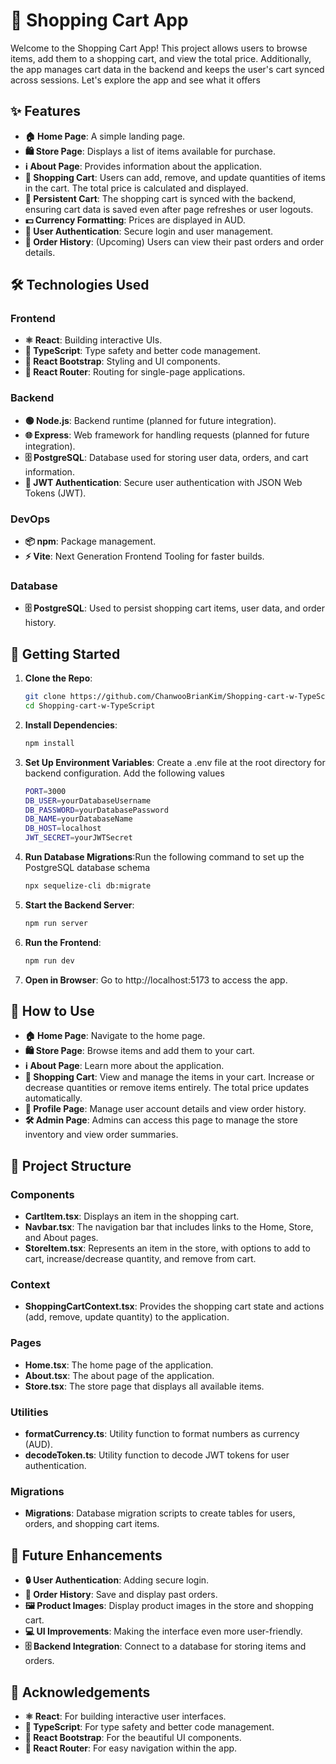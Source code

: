 # 🛒 Shopping Cart App

Welcome to the Shopping Cart App! This project allows users to browse items, add them to a shopping cart, and view the total price. Additionally, the app manages cart data in the backend and keeps the user's cart synced across sessions. Let's explore the app and see what it offers

## ✨ Features

- **🏠 Home Page**: A simple landing page.
- **🛍️ Store Page**: Displays a list of items available for purchase.
- **ℹ️ About Page**: Provides information about the application.
- **🛒 Shopping Cart**: Users can add, remove, and update quantities of items in the cart. The total price is calculated and displayed.
- **💾 Persistent Cart**: The shopping cart is synced with the backend, ensuring cart data is saved even after page refreshes or user logouts.
- **💵 Currency Formatting**: Prices are displayed in AUD.
- **🔐 User Authentication**: Secure login and user management.
- **📜 Order History**: (Upcoming) Users can view their past orders and order details.

## 🛠️ Technologies Used

### Frontend

- **⚛️ React**: Building interactive UIs.
- **📝 TypeScript**: Type safety and better code management.
- **💅 React Bootstrap**: Styling and UI components.
- **🔄 React Router**: Routing for single-page applications.

### Backend

- **🟢 Node.js**: Backend runtime (planned for future integration).
- **🌐 Express**: Web framework for handling requests (planned for future integration).
- **🗄️ PostgreSQL**: Database used for storing user data, orders, and cart information.
- **🔑 JWT Authentication**: Secure user authentication with JSON Web Tokens (JWT).

### DevOps

- **📦 npm**: Package management.
- **⚡ Vite**: Next Generation Frontend Tooling for faster builds.

### Database

- **🗄️ PostgreSQL**: Used to persist shopping cart items, user data, and order history.

## 🚀 Getting Started

1. **Clone the Repo**:
   ```bash
   git clone https://github.com/ChanwooBrianKim/Shopping-cart-w-TypeScript.git
   cd Shopping-cart-w-TypeScript
2. **Install Dependencies**:
   ```bash
   npm install
3. **Set Up Environment Variables**: Create a .env file at the root directory for backend configuration. Add the following values
   ```bash
   PORT=3000
   DB_USER=yourDatabaseUsername
   DB_PASSWORD=yourDatabasePassword
   DB_NAME=yourDatabaseName
   DB_HOST=localhost
   JWT_SECRET=yourJWTSecret
4. **Run Database Migrations**:Run the following command to set up the PostgreSQL database schema
   ```bash
   npx sequelize-cli db:migrate

5. **Start the Backend Server**:
   ```bash
   npm run server

6. **Run the Frontend**:
   ```bash
   npm run dev

7. **Open in Browser**: Go to http://localhost:5173 to access the app.
   
## 🤔 How to Use

- **🏠 Home Page**: Navigate to the home page.
- **🛍️ Store Page**: Browse items and add them to your cart.
- **ℹ️ About Page**: Learn more about the application.
- **🛒 Shopping Cart**: View and manage the items in your cart. Increase or decrease quantities or remove items entirely. The total price updates automatically.
- **👤 Profile Page**: Manage user account details and view order history.
- **🛠️ Admin Page**: Admins can access this page to manage the store inventory and view order summaries.

## 📂 Project Structure

### Components
- **CartItem.tsx**: Displays an item in the shopping cart.
- **Navbar.tsx**: The navigation bar that includes links to the Home, Store, and About pages.
- **StoreItem.tsx**: Represents an item in the store, with options to add to cart, increase/decrease quantity, and remove from cart.

### Context
- **ShoppingCartContext.tsx**: Provides the shopping cart state and actions (add, remove, update quantity) to the application.

### Pages
- **Home.tsx**: The home page of the application.
- **About.tsx**: The about page of the application.
- **Store.tsx**: The store page that displays all available items.

### Utilities
- **formatCurrency.ts**: Utility function to format numbers as currency (AUD).
- **decodeToken.ts**: Utility function to decode JWT tokens for user authentication.

### Migrations
- **Migrations**: Database migration scripts to create tables for users, orders, and shopping cart items.

## 🌟 Future Enhancements
- **🔒 User Authentication**: Adding secure login.
- **📝 Order History**: Save and display past orders.
- **🖼️ Product Images**: Display product images in the store and shopping cart.
- **💻 UI Improvements**: Making the interface even more user-friendly.
- **🗄️ Backend Integration**: Connect to a database for storing items and orders.

## 🙏 Acknowledgements
- **⚛️ React**: For building interactive user interfaces.
- **📝 TypeScript**: For type safety and better code management.
- **💅 React Bootstrap**: For the beautiful UI components.
- **🔄 React Router**: For easy navigation within the app.